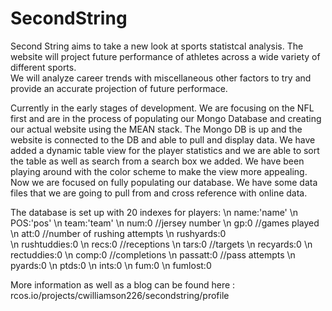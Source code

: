 # SecondString

Second String aims to take a new look at sports statistcal analysis.  The website will project future performance of athletes across a wide variety of different sports.  
We will analyze career trends with miscellaneous other factors to try and provide an accurate projection of future performace.

Currently in the early stages of development.  We are focusing on the NFL first and are in the process of populating our Mongo Database and creating our actual website using the MEAN stack.
The Mongo DB is up and the website is connected to the DB and able to pull and display data.  We have added a dynamic table view for the player statistics and we are able to sort the table as
well as search from a search box we added.  We have been playing around with the color scheme to make the view more appealing.  Now we are focused on fully populating our database.  We have 
some data files that we are going to pull from and cross reference with online data.

The database is set up with 20 indexes for players:
\n    name:'name'
\n    POS:'pos'
\n    team:'team'
\n    num:0          //jersey number
\n    gp:0           //games played
\n    att:0          //number of rushing attempts
\n    rushyards:0  
\n    rushtuddies:0
\n    recs:0         //receptions
\n    tars:0         //targets
\n    recyards:0
\n    rectuddies:0
\n    comp:0       //completions
\n    passatt:0    //pass attempts
\n    pyards:0
\n    ptds:0
\n    ints:0
\n    fum:0
\n    fumlost:0
    
More information as well as a blog can be found here : rcos.io/projects/cwilliamson226/secondstring/profile
